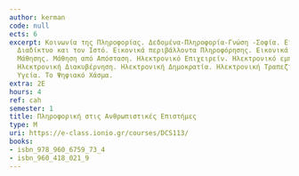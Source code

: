 ```yaml
---
author: kerman
code: null
ects: 6
excerpt: Κοινωνία της Πληροφορίας. Δεδομένα-Πληροφορία-Γνώση -Σοφία. Εισαγωγή στο
  Διαδίκτυο και τον Ιστό. Εικονικά περιβάλλοντα Πληροφόρησης. Εικονικά Περιβάλλοντα
  Μάθησης. Μάθηση από Απόσταση. Ηλεκτρονικό Επιχειρείν. Ηλεκτρονικό εμπόριο. Τηλε-Εργασία.
  Ηλεκτρονική Διακυβέρνηση. Ηλεκτρονική Δημοκρατία. Ηλεκτρονική Τραπεζική. Ηλεκτρονική
  Υγεία. Το Ψηφιακό Χάσμα.
extra: 2Ε
hours: 4
ref: cah
semester: 1
title: Πληροφορική στις Ανθρωπιστικές Επιστήμες
type: M
uri: https://e-class.ionio.gr/courses/DCS113/
books:
- isbn_978_960_6759_73_4
- isbn_960_418_021_9
---
```


